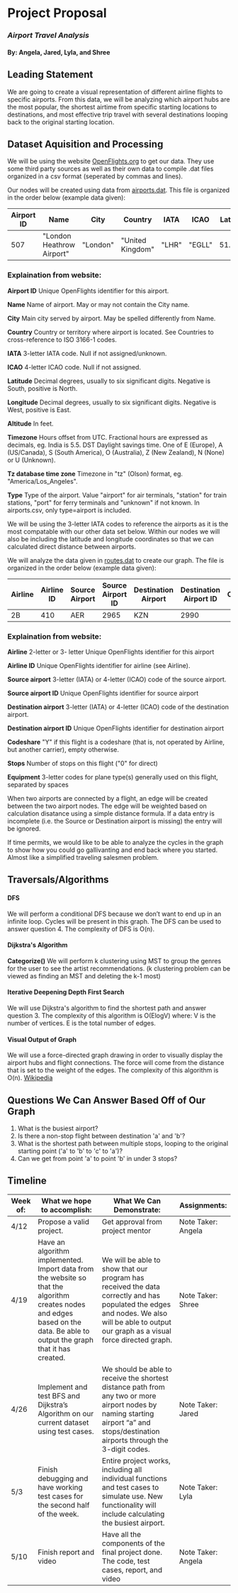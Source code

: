 # Project Proposal 
### *Airport Travel Analysis*
####  By: Angela, Jared, Lyla, and Shree

## Leading Statement
We are going to create a visual representation of different airline flights to specific airports. From this data, we will be analyzing which airport hubs are the most popular, the shortest airtime from specific starting locations to destinations, and most effective trip travel with several destinations looping back to the original starting location. 

## Dataset Aquisition and Processing
We will be using the website [OpenFlights.org](https://openflights.org/data.html) to get our data. They use some third party sources as well as their own data to compile .dat files organized in a csv format (seperated by commas and lines).

Our nodes will be created using data from [airports.dat](https://raw.githubusercontent.com/jpatokal/openflights/master/data/airports.dat). This file is organized in the order below (example data given):

Airport ID | Name | City | Country | IATA| ICAO | Latitude | Longitude | Altitude | Timezone | DST | Tz database time zone | Type | Source
---|---|---|---|---|---|---|---|---|---|---|---|---|---
507|"London Heathrow Airport"|"London"|"United Kingdom"|"LHR"|"EGLL"|51.4706|-0.461941|83|0|"E"|"Europe/London"|"airport"|"OurAirports"

### Explaination from website:

**Airport ID** Unique OpenFlights identifier for this airport.

**Name** Name of airport. May or may not contain the City name.

**City** Main city served by airport. May be spelled differently from Name.

**Country** Country or territory where airport is located. See Countries to cross-reference to ISO 3166-1 codes.

**IATA** 3-letter IATA code. Null if not assigned/unknown.

**ICAO** 4-letter ICAO code. Null if not assigned.

**Latitude** Decimal degrees, usually to six significant digits. Negative is South, positive is North.

**Longitude** Decimal degrees, usually to six significant digits. Negative is West, positive is East.

**Altitude** In feet.

**Timezone** Hours offset from UTC. Fractional hours are expressed as decimals, eg. India is 5.5.
DST	Daylight savings time. One of E (Europe), A (US/Canada), S (South America), O (Australia), Z (New Zealand), N (None) or U (Unknown). 

**Tz database time zone** Timezone in "tz" (Olson) format, eg. "America/Los_Angeles".

**Type** Type of the airport. Value "airport" for air terminals, "station" for train stations, "port" for ferry terminals and "unknown" if not known. In airports.csv, only type=airport is included.


We will be using the 3-letter IATA codes to reference the airports as it is the most compatable with our other data set below. Within our nodes we will also be including the latitude and longitude coordinates so that we can calculated direct distance between airports.

We will analyze the data given in [routes.dat](https://raw.githubusercontent.com/jpatokal/openflights/master/data/routes.dat) to create our graph. The file is organized in the order below (example data given):

Airline | Airline ID | Source Airport | Source Airport ID | Destination Airport | Destination Airport ID | Codeshare | Stops| Equipment. 
---|---|---|---|---|---|---|---|---
2B | 410 | AER | 2965 | KZN | 2990 | | 0 | CR2

### Explaination from website:

**Airline** 2-letter or 3- letter Unique OpenFlights identifier for this airport

**Airline ID** Unique OpenFlights identifier for airline (see Airline).

**Source airport** 3-letter (IATA) or 4-letter (ICAO) code of the source airport.

**Source airport ID** Unique OpenFlights identifier for source airport

**Destination airport** 3-letter (IATA) or 4-letter (ICAO) code of the destination airport.

**Destination airport ID** Unique OpenFlights identifier for destination airport

**Codeshare** "Y" if this flight is a codeshare (that is, not operated by Airline, but another carrier), empty otherwise.

**Stops** Number of stops on this flight ("0" for direct)

**Equipment** 3-letter codes for plane type(s) generally used on this flight, separated by spaces


When two airports are connected by a flight, an edge will be created between the two airport nodes. The edge will be weighted based on calculation disatance using a simple distance formula. If a data entry is incomplete (i.e. the Source or Destination airport is missing) the entry will be ignored. 

If time permits, we would like to be able to analyze the cycles in the graph to show how you could go gallivanting and end back where you started. Almost like a simplified traveling salesmen problem.

## Traversals/Algorithms
#### DFS
We will perform a conditional DFS because we don’t want to end up in an infinite loop. Cycles will be present in this graph. The DFS can be used to answer question 4. The complexity of DFS is O(n).

#### Dijkstra's Algorithm
**Categorize()**
We will perform k clustering using MST to group the genres for the user to see the artist recommendations. (k clustering problem can be viewed as finding an MST and deleting the k-1 most)

#### Iterative Deepening Depth First Search
We will use Dijkstra's algorithm to find the shortest path and answer question 3. The complexity of this algorithm is  O(ElogV) where: V is the number of vertices. E is the total number of edges.

#### Visual Output of Graph
We will use a force-directed graph drawing in order to visually display the airport hubs and flight connections. The force will come from the distance that is set to the weight of the edges. The complexity of this algorithm is O(n). [Wikipedia](https://en.wikipedia.org/wiki/Force-directed_graph_drawing)

## Questions We Can Answer Based Off of Our Graph
1. What is the busiest airport?
2. Is there a non-stop flight between destination 'a' and 'b'?
3. What is the shortest path between multiple stops, looping to the original starting point ('a' to 'b' to 'c' to 'a')?
4. Can we get from point 'a' to point 'b' in under 3 stops? 

## Timeline
Week of: | What we hope to accomplish: | What We Can Demonstrate: | Assignments: 
------------|---------------------------------------|--------------------------------------|------------------
4/12 |Propose a valid project.| Get approval from project mentor | Note Taker: Angela  
4/19 | Have an algorithm implemented. Import data from the website so that the algorithm creates nodes and edges based on the data. Be able to output the graph that it has created. | We will be able to show that our program has received the data correctly and has populated the edges and nodes. We also will be able to output our graph as a visual force directed graph. | Note Taker: Shree  
4/26 |Implement and test BFS and Dijkstra’s Algorithm on our current dataset using test cases. |We should be able to receive the shortest distance path from any two or more airport nodes by naming starting airport “a” and stops/destination airports through the 3-digit codes.|Note Taker: Jared 
5/3| Finish debugging and have working test cases for the second half of the week. |Entire project works, including all individual functions and test cases to simulate use. New functionality will include calculating the busiest airport.|Note Taker: Lyla
5/10|Finish report and video | Have all the components of the final project done. The code, test cases, report, and video | Note Taker: Angela

